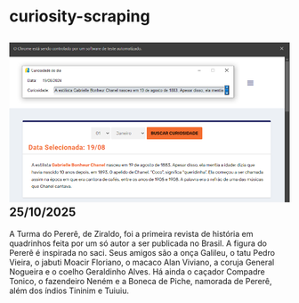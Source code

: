 # curiosity-scraping
![Budget](./execucao.png)
25/10/2025
-
A Turma do Pererê, de Ziraldo, foi a primeira revista de história em quadrinhos feita por um só autor a ser publicada no Brasil. A figura do Pererê é inspirada no saci. Seus amigos são a onça Galileu, o tatu Pedro Vieira, o jabuti Moacir Floriano, o macaco Alan Viviano, a coruja General Nogueira e o coelho Geraldinho Alves. Há ainda o caçador Compadre Tonico, o fazendeiro Neném e a Boneca de Piche, namorada de Pererê, além dos índios Tininim e Tuiuiu.
